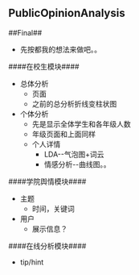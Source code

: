 PublicOpinionAnalysis
---

##Final##

- 先按都我的想法来做吧。。

####在校生模块####

- 总体分析
  - 页面
  - 之前的总分析折线变柱状图
- 个体分析
  - 先是显示全体学生和各年级人数
  - 年级页面和上面同样
  - 个人详情
    - LDA--气泡图+词云
    - 情感分析--曲线图。。

####学院舆情模块####
- 主题
  - 时间，关键词
- 用户
  - 展示信息？

####在线分析模块####

- tip/hint